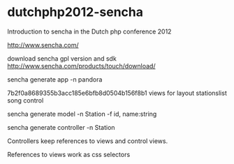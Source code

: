 dutchphp2012-sencha
===================

Introduction to sencha in the Dutch php conference 2012 


http://www.sencha.com/


download sencha gpl version and sdk
http://www.sencha.com/products/touch/download/


sencha generate app -n pandora

7b2f0a8689355b3acc185e6bfb8d0504b156f8b1 views for layout stationslist song control

sencha generate model -n Station -f id, name:string

sencha generate controller -n Station


Controllers keep references to views and control views.

References to views work as css selectors
